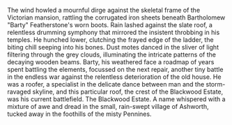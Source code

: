 The wind howled a mournful dirge against the skeletal frame of the Victorian mansion, rattling the corrugated iron sheets beneath Bartholomew "Barty"  Featherstone's worn boots.  Rain lashed against the slate roof, a relentless drumming symphony that mirrored the insistent throbbing in his temples.  He hunched lower, clutching the frayed edge of the ladder, the biting chill seeping into his bones.  Dust motes danced in the sliver of light filtering through the grey clouds, illuminating the intricate patterns of the decaying wooden beams.  Barty, his weathered face a roadmap of years spent battling the elements,  focussed on the next repair, another tiny battle in the endless war against the relentless deterioration of the old house.  He was a roofer, a specialist in the delicate dance between man and the storm-ravaged skyline, and this particular roof, the crest of the Blackwood Estate, was his current battlefield.  The Blackwood Estate.  A name whispered with a mixture of awe and dread in the small, rain-swept village of Ashworth, tucked away in the foothills of the misty Pennines.

